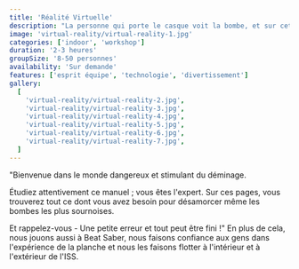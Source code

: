 ```yaml
---
title: 'Réalité Virtuelle'
description: "La personne qui porte le casque voit la bombe, et sur cette base, le reste de l'équipe qui a le manuel doit aider à désamorcer la bombe."
image: 'virtual-reality/virtual-reality-1.jpg'
categories: ['indoor', 'workshop']
duration: '2-3 heures'
groupSize: '8-50 personnes'
availability: 'Sur demande'
features: ['esprit équipe', 'technologie', 'divertissement']
gallery:
  [
    'virtual-reality/virtual-reality-2.jpg',
    'virtual-reality/virtual-reality-3.jpg',
    'virtual-reality/virtual-reality-4.jpg',
    'virtual-reality/virtual-reality-5.jpg',
    'virtual-reality/virtual-reality-6.jpg',
    'virtual-reality/virtual-reality-7.jpg',
  ]
---
```


"Bienvenue dans le monde dangereux et stimulant du déminage.

Étudiez attentivement ce manuel ; vous êtes l'expert. Sur ces pages, vous trouverez tout ce dont vous avez besoin pour désamorcer même les bombes les plus sournoises.

Et rappelez-vous - Une petite erreur et tout peut être fini !"
En plus de cela, nous jouons aussi à Beat Saber, nous faisons confiance aux gens dans l'expérience de la planche et nous les faisons flotter à l'intérieur et à l'extérieur de l'ISS.
